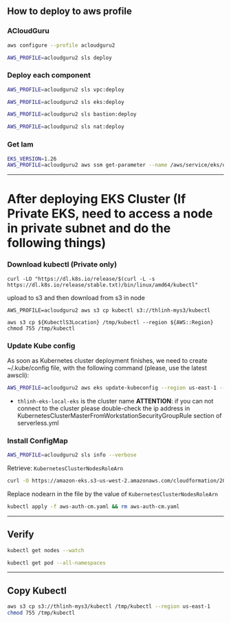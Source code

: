
## How to deploy to aws profile

### ACloudGuru
```bash
aws configure --profile acloudguru2
```

```bash
AWS_PROFILE=acloudguru2 sls deploy
```

### Deploy each component
```bash
AWS_PROFILE=acloudguru2 sls vpc:deploy
```

```bash
AWS_PROFILE=acloudguru2 sls eks:deploy
```

```bash
AWS_PROFILE=acloudguru2 sls bastion:deploy
```

```bash
AWS_PROFILE=acloudguru2 sls nat:deploy
```

### Get Iam
```bash
EKS_VERSION=1.26
AWS_PROFILE=acloudguru2 aws ssm get-parameter --name /aws/service/eks/optimized-ami/$EKS_VERSION/amazon-linux-2-arm64/recommended/image_id --region us-east-1 --query "Parameter.Value" --output text;
```

----
# After deploying EKS Cluster (If Private EKS, need to access a node in private subnet and do the following things)

### Download kubectl (Private only)
```shell
curl -LO "https://dl.k8s.io/release/$(curl -L -s https://dl.k8s.io/release/stable.txt)/bin/linux/amd64/kubectl" 
```
upload to s3 and then download from s3 in node
```shell
AWS_PROFILE=acloudguru2 aws s3 cp kubectl s3://thlinh-mys3/kubectl
```
```shell
aws s3 cp ${KubectlS3Location} /tmp/kubectl --region ${AWS::Region}
chmod 755 /tmp/kubectl
```


### Update Kube config
As soon as Kubernetes cluster deployment finishes, we need to create ~/.kube/config file, with the following command (please, use the latest awscli):
```bash
AWS_PROFILE=acloudguru2 aws eks update-kubeconfig --region us-east-1 --name my-eks-cluster
```
* `thlinh-eks-local-eks` is the cluster name
**ATTENTION**: if you can not connect to the cluster please double-check the ip address in KubernetesClusterMasterFromWorkstationSecurityGroupRule section of serverless.yml

### Install ConfigMap
```bash
AWS_PROFILE=acloudguru2 sls info --verbose 
```
Retrieve: `KubernetesClusterNodesRoleArn`

```bash
curl -O https://amazon-eks.s3-us-west-2.amazonaws.com/cloudformation/2018-08-30/aws-auth-cm.yaml
```
Replace nodearn in the file by the value of `KubernetesClusterNodesRoleArn`
```bash
kubectl apply -f aws-auth-cm.yaml && rm aws-auth-cm.yaml
```


---
## Verify
```bash
kubectl get nodes --watch
```

```bash
kubectl get pod --all-namespaces
```


---
## Copy Kubectl
```bash
aws s3 cp s3://thlinh-mys3/kubectl /tmp/kubectl --region us-east-1
chmod 755 /tmp/kubectl
```